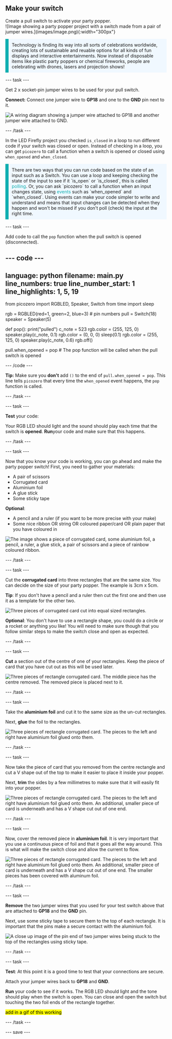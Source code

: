 ## Make your switch

<div style="display: flex; flex-wrap: wrap">
<div style="flex-basis: 200px; flex-grow: 1; margin-right: 15px;">
Create a pull switch to activate your party popper.
</div>
<div>
![Image showing a party popper project with a switch made from a pair of jumper wires.](images/image.png){:width="300px"}
</div>
</div>

<p style='border-left: solid; border-width:10px; border-color: #0faeb0; background-color: aliceblue; padding: 10px;'>
Technology is finding its way into all sorts of celebrations worldwide, creating lots of sustainable and reuable options for all kinds of fun displays and interactive entertainments. Now instead of disposable items like plastic party poppers or chemical fireworks, people are celebrating with drones, lasers and projection shows!
</p>

--- task ---

Get 2 x socket-pin jumper wires to be used for your pull switch. 

**Connect:** Connect one jumper wire to **GP18** and one to the **GND** pin next to it. 

![A wiring diagram showing a jumper wire attached to GP18 and another jumper wire attached to GND.](images/jumper-switch.png)

--- /task ---

In the LED Firefly project you checked `is_closed` in a loop to run different code if your switch was closed or open. Instead of checking in a loop, you can get `picozero` to call a function when a switch is opened or closed using `when_opened` and `when_closed`. 

<p style='border-left: solid; border-width:10px; border-color: #0faeb0; background-color: aliceblue; padding: 10px;'>There are two ways that you can run code based on the state of an input such as a Switch. You can use a loop and keeping checking the state of the input to see if it `is_open` or `is_closed`, this is called <span style="color: #0faeb0">polling</span>. Or, you can ask `picozero` to call a function when an input changes state, using <span style="color: #0faeb0">events</span> such as `when_opened` and `when_closed`. Using events can make your code simpler to write and understand and means that input changes can be detected when they happen and won't be missed if you don't poll (check) the input at the right time. 
</p>

--- task ---

Add code to call the `pop` function when the pull switch is opened (disconnected).

--- code ---
---
language: python
filename: main.py 
line_numbers: true
line_number_start: 1
line_highlights: 1, 5, 19
---
from picozero import RGBLED, Speaker, Switch
from time import sleep

rgb = RGBLED(red=1, green=2, blue=3) # pin numbers 
pull = Switch(18)
speaker = Speaker(5)

def pop():
    print("pulled")
    c_note = 523
    rgb.color = (255, 125, 0)
    speaker.play(c_note, 0.1)
    rgb.color = (0, 0, 0)
    sleep(0.1)
    rgb.color = (255, 125, 0)
    speaker.play(c_note, 0.6)
    rgb.off()
        
pull.when_opened = pop # The pop function will be called when the pull switch is opened

--- /code ---

**Tip:** Make sure you **don't** add `()` to the end of `pull.when_opened = pop`. This line tells `picozero` that every time the `when_opened` event happens, the `pop` function is called. 


--- /task ---

--- task ---

**Test** your code: 

Your RGB LED should light and the sound should play each time that the switch is **opened**. **Run**your code and make sure that this happens. 

--- /task ---


--- task ---

Now that you know your code is working, you can go ahead and make the party popper switch! First, you need to gather your materials:

- A pair of scissors
- Corrugated card
- Aluminium foil
- A glue stick
- Some sticky tape

**Optional**:

- A pencil and a ruler (if you want to be more precise with your make)
- Some nice ribbon OR string OR coloured paper/card OR plain paper that you have coloured in

![The image shows a piece of corrugated card, some aluminium foil, a pencil, a ruler, a glue stick, a pair of scissors and a piece of rainbow coloured ribbon.](images/switch-gather-materials.jpeg)

--- /task ---

--- task ---

Cut the **corrugated card** into three rectangles that are the same size. You can decide on the size of your party popper. The example is 3cm x 5cm. 

**Tip**: If you don't have a pencil and a ruler then cut the first one and then use it as a template for the other two. 

![Three pieces of corrugated card cut into equal sized rectangles.](images/three-rectangles.jpg)

**Optional**: You don't have to use a rectangle shape, you could do a circle or a rocket or anything you like! You will need to make sure though that you follow similar steps to make the switch close and open as expected. 

--- /task ---

--- task ---

**Cut** a section out of the centre of one of your rectangles. Keep the piece of card that you have cut out as this will be used later. 

![Three pieces of rectangle corrugated card. The middle piece has the centre removed. The removed piece is placed next to it.](images/centre-cut.jpg)

--- /task ---

--- task ---

Take the **aluminium foil** and cut it to the same size as the un-cut rectangles. 

Next, **glue** the foil to the rectangles.

![Three pieces of rectangle corrugated card. The pieces to the left and right have aluminium foil glued onto them.](images/add-foil.jpg)

--- /task ---

--- task ---

Now take the piece of card that you removed from the centre rectangle and cut a V shape out of the top to make it easier to place it inside your popper.

Next, **trim** the sides by a few millimetres to make sure that it will easily fit into your popper.

![Three pieces of rectangle corrugated card. The pieces to the left and right have aluminium foil glued onto them. An additional, smaller piece of card is underneath and has a V shape cut out of one end.](images/trim-piece.jpg)

--- /task ---

--- task ---

Now, cover the removed piece in **aluminium foil**. It is very important that you use a continuous piece of foil and that it goes all the way around. This is what will make the switch close and allow the current to flow.

![Three pieces of rectangle corrugated card. The pieces to the left and right have aluminium foil glued onto them. An additional, smaller piece of card is underneath and has a V shape cut out of one end. The smaller pieces has been covered with aluminum foil.](images/foil-cover.gif)

--- /task ---

--- task ---

**Remove** the two jumper wires that you used for your test switch above that are attached to **GP18** and the **GND** pin. 

Next, use some sticky tape to secure them to the top of each rectangle. It is important that the pins make a secure contact with the aluminium foil.

![A close up image of the pin end of two jumper wires being stuck to the top of the rectangles using sticky tape.](images/add-jumpers.jpg)

--- /task ---

--- task ---

**Test**: At this point it is a good time to test that your connections are secure. 

Attach your jumper wires back to **GP18** and **GND**. 

**Run** your code to see if it works. The RGB LED should light and the tone should play when the switch is open. You can close and open the switch but touching the two foil ends of the rectangle together. 

<mark> add in a gif of this working </mark>

--- /task ---


--- save ---


